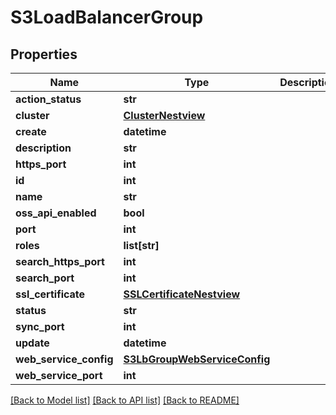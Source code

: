 # S3LoadBalancerGroup

## Properties
Name | Type | Description | Notes
------------ | ------------- | ------------- | -------------
**action_status** | **str** |  | [optional] 
**cluster** | [**ClusterNestview**](ClusterNestview.md) |  | [optional] 
**create** | **datetime** |  | [optional] 
**description** | **str** |  | [optional] 
**https_port** | **int** |  | [optional] 
**id** | **int** |  | [optional] 
**name** | **str** |  | [optional] 
**oss_api_enabled** | **bool** |  | [optional] 
**port** | **int** |  | [optional] 
**roles** | **list[str]** |  | [optional] 
**search_https_port** | **int** |  | [optional] 
**search_port** | **int** |  | [optional] 
**ssl_certificate** | [**SSLCertificateNestview**](SSLCertificateNestview.md) |  | [optional] 
**status** | **str** |  | [optional] 
**sync_port** | **int** |  | [optional] 
**update** | **datetime** |  | [optional] 
**web_service_config** | [**S3LbGroupWebServiceConfig**](S3LbGroupWebServiceConfig.md) |  | [optional] 
**web_service_port** | **int** |  | [optional] 

[[Back to Model list]](../README.md#documentation-for-models) [[Back to API list]](../README.md#documentation-for-api-endpoints) [[Back to README]](../README.md)


